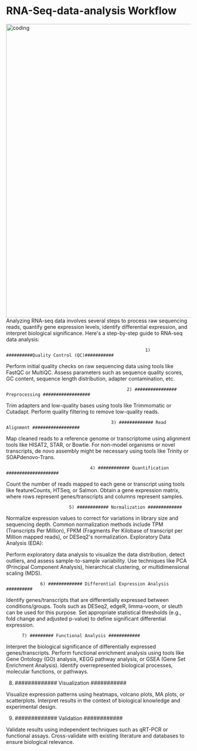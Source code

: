# RNA-Seq-data-analysis Workflow


<img align="right" alt="coding" width ="800" src="https://media.licdn.com/dms/image/D5612AQFwcfs1V8Ssjw/article-inline_image-shrink_1500_2232/0/1674382005577?e=1727913600&v=beta&t=_w7MVIQb8EW8VOUTot--FDrSJNyxWnwneOY2pKX4AkI">

Analyzing RNA-seq data involves several steps to process raw sequencing reads, quantify gene expression levels, identify differential expression, and interpret biological significance. Here's a step-by-step guide to RNA-seq data analysis:

                                                         1)   ##########Quality Control (QC)###########

Perform initial quality checks on raw sequencing data using tools like FastQC or MultiQC.
Assess parameters such as sequence quality scores, GC content, sequence length distribution, adapter contamination, etc.

                                                     
                                                  2) ################ Preprocessing ##################

Trim adapters and low-quality bases using tools like Trimmomatic or Cutadapt.
Perform quality filtering to remove low-quality reads.

                                            3) ############# Read Alignment ##################

Map cleaned reads to a reference genome or transcriptome using alignment tools like HISAT2, STAR, or Bowtie.
For non-model organisms or novel transcripts, de novo assembly might be necessary using tools like Trinity or SOAPdenovo-Trans.

                                    4) ############ Quantification ####################

Count the number of reads mapped to each gene or transcript using tools like featureCounts, HTSeq, or Salmon.
Obtain a gene expression matrix, where rows represent genes/transcripts and columns represent samples. 

                            5) ############ Normalization #############

Normalize expression values to correct for variations in library size and sequencing depth.
Common normalization methods include TPM (Transcripts Per Million), FPKM (Fragments Per Kilobase of transcript per Million mapped reads), or DESeq2's normalization.
Exploratory Data Analysis (EDA):

Perform exploratory data analysis to visualize the data distribution, detect outliers, and assess sample-to-sample variability.
Use techniques like PCA (Principal Component Analysis), hierarchical clustering, or multidimensional scaling (MDS). 

                 6) ############# Differential Expression Analysis ##########

Identify genes/transcripts that are differentially expressed between conditions/groups.
Tools such as DESeq2, edgeR, limma-voom, or sleuth can be used for this purpose.
Set appropriate statistical thresholds (e.g., fold change and adjusted p-value) to define significant differential expression.  
 
          7) ######### Functional Analysis ############

Interpret the biological significance of differentially expressed genes/transcripts.
Perform functional enrichment analysis using tools like Gene Ontology (GO) analysis, KEGG pathway analysis, or GSEA (Gene Set Enrichment Analysis).
Identify overrepresented biological processes, molecular functions, or pathways.

  8) ############# Visualization ###########

Visualize expression patterns using heatmaps, volcano plots, MA plots, or scatterplots.
Interpret results in the context of biological knowledge and experimental design.

9) ############# Validation ############

Validate results using independent techniques such as qRT-PCR or functional assays.
Cross-validate with existing literature and databases to ensure biological relevance.




